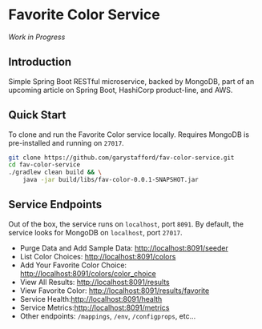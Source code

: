 # Favorite Color Service

_Work in Progress_

## Introduction

Simple Spring Boot RESTful microservice, backed by MongoDB, part of an upcoming article on Spring Boot, HashiCorp product-line, and AWS.

## Quick Start

To clone and run the Favorite Color service locally. Requires MongoDB is pre-installed and running on `27017`.

```bash
git clone https://github.com/garystafford/fav-color-service.git
cd fav-color-service
./gradlew clean build && \
    java -jar build/libs/fav-color-0.0.1-SNAPSHOT.jar
```

## Service Endpoints
Out of the box, the service runs on `localhost`, port `8091`. By default, the service looks for MongoDB on `localhost`, port `27017`.

- Purge Data and Add Sample Data: <http://localhost:8091/seeder>
- List Color Choices: <http://localhost:8091/colors>
- Add Your Favorite Color Choice: <http://localhost:8091/colors/color_choice>
- View All Results: <http://localhost:8091/results>
- View Favorite Color: <http://localhost:8091/results/favorite>
- Service Health:<http://localhost:8091/health>
- Service Metrics:<http://localhost:8091/metrics>
- Other endpoints: `/mappings`, `/env`, `/configprops`, etc...

